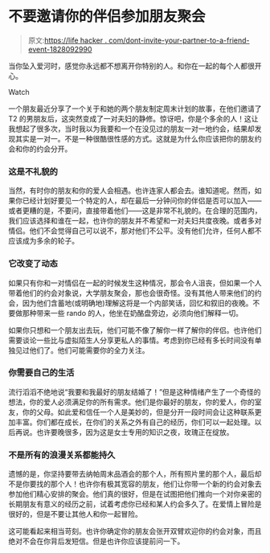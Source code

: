 # 不要邀请你的伴侣参加朋友聚会

> 原文:[https://life hacker . com/dont-invite-your-partner-to-a-friend-event-1828092990](https://lifehacker.com/dont-invite-your-partner-to-a-friend-event-1828092990)

当你坠入爱河时，感觉你永远都不想离开你特别的人。和你在一起的每个人都很开心。

Watch

一个朋友最近分享了一个关于和她的两个朋友制定周末计划的故事，在他们邀请了 T2 的男朋友后，这突然变成了一对夫妇的静修。惊讶吧，你是个多余的人！这让我想起了很多次，当时我以为我要和一个在没见过的朋友一对一地约会，结果却发现其实是一对一。不是一种很酷很性感的方式。这就是为什么你应该把你的朋友约会和你的约会分开。

### 这是不礼貌的

当然，有时你的朋友和你的爱人会相遇。也许连家人都会去。谁知道呢。然而，如果你已经计划好要见一个特定的人，却在最后一分钟问你的伴侣是否可以加入——或者更糟的是，不要问，直接带着他们——这是非常不礼貌的。在合理的范围内，我们应该选择和谁在一起，也许你的朋友并不希望和一对夫妇共度夜晚。或者多对情侣。他们不会觉得自己可以说不，那对他们不公平。没有他们允许，任何人都不应该成为多余的轮子。

### 它改变了动态

如果只有你和一对情侣在一起的时候发生这种情况，那会令人沮丧，但如果一个人带着他们的约会对象说，大学朋友聚会，那也会很奇怪。没有其他人带来他们的约会，因为他们含蓄地(或明确地)理解这将是一个内部笑话，回忆和叙旧的夜晚。不要做那种带来一些 rando 的人，他坐在奶酪盘旁边，必须向他们解释一切。

如果你只想和一个朋友出去玩，他们可能不像了解你一样了解你的伴侣。也许他们需要谈论一些比与虚拟陌生人分享更私人的事情。考虑到你已经有多长时间没有单独见过他们了。他们可能需要你的全力关注。

### 你需要自己的生活

流行滔滔不绝地说“我要和我最好的朋友结婚了！”但是这种情绪产生了一个奇怪的想法，你的爱人必须满足你的所有需求。他们是你最好的朋友，你的爱人，你的室友，你的父母。如此爱和信任一个人是美妙的，但是分开一段时间会让这种联系更加丰富。你们都在成长，在你们的关系之外有自己的经历，你们可以一起处理。以后再说。也许要晚很多，因为这是女士专用的知识之夜，玫瑰正在绽放。

### 不是所有的浪漫关系都能持久

遗憾的是，你坚持要带去纳帕周末品酒会的那个人，所有照片里的那个人，最后却不是你要找的那个人！也许你有极其宽容的朋友，他们让你带一个新的约会对象去参加他们精心安排的聚会。他们真的很好，但是在试图把他们推向一个对你亲密的长期朋友有意义的经历之前，试着考虑你已经和某人约会多久了。在爱情上冒险是很好的，但是不要让其他人和你一起冒险。

这可能看起来相当苛刻。也许你确定你的朋友会张开双臂欢迎你的约会对象，而且绝对不会在你背后发短信。但是也许你应该提前问一下。
